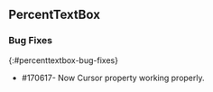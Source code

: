 ## PercentTextBox

### Bug Fixes
{:#percenttextbox-bug-fixes}

* \#170617- Now Cursor property working properly.